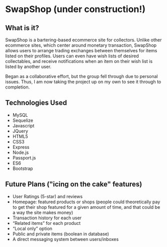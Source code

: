 # SwapShop (under construction!)

## What is it?

SwapShop is a bartering-based ecommerce site for collectors.
Unlike other ecommerce sites, which center around monetary transaction, SwapShop allows users to arrange trading exchanges between themselves for items listed on their profiles. Users can even have wish lists of desired collectables, and receive notifications when an item on their wish list is listed by another user.

Began as a collaborative effort, but the group fell through due to personal issues. Thus, I am now taking the project up on my own to see it through to completion.   

## Technologies Used

* MySQL
* Sequelize
* Javascript
* JQuery
* HTML5
* CSS3
* Express
* Node.js
* Passport.js
* ES6
* Bootstrap

## Future Plans ("icing on the cake" features)
* User Ratings (5-star) and reviews
* Homepage: featured products or shops (people could theoretically pay to get their shop featured for a given amount of time, and that could be a way the site makes money)
* Transaction history for each user
* “Related items” for each product
* “Local only” option
* Public and private items (boolean in database)
* A direct messaging system between users/inboxes
